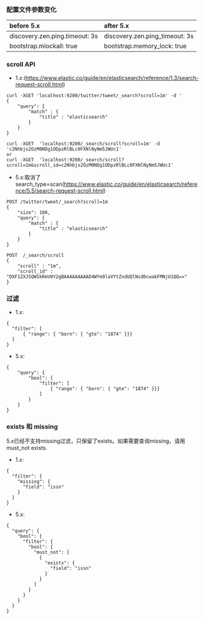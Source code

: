 ### 配置文件参数变化
|before 5.x|after 5.x|
|:--------|:---------|
|discovery.zen.ping.timeout: 3s | discovery.zen.ping_timeout: 3s|
|bootstrap.mlockall: true | bootstrap.memory_lock: true|



### scroll API
- 1.x:(https://www.elastic.co/guide/en/elasticsearch/reference/1.3/search-request-scroll.html)
```
curl -XGET 'localhost:9200/twitter/tweet/_search?scroll=1m' -d '
{
    "query": {
        "match" : {
            "title" : "elasticsearch"
        }
    }
}

curl -XGET  'localhost:9200/_search/scroll?scroll=1m' -d  'c2Nhbjs2OzM0NDg1ODpzRlBLc0FXNlNyNm5JWUc1' 
or
curl -XGET  'localhost:9200/_search/scroll?scroll=1m&scroll_id=c2Nhbjs2OzM0NDg1ODpzRlBLc0FXNlNyNm5JWUc1'
```
- 5.x:取消了search_type=scan(https://www.elastic.co/guide/en/elasticsearch/reference/5.5/search-request-scroll.html)
```
POST /twitter/tweet/_search?scroll=1m
{
    "size": 100,
    "query": {
        "match" : {
            "title" : "elasticsearch"
        }
    }
}

POST  /_search/scroll 
{
    "scroll" : "1m", 
    "scroll_id" : "DXF1ZXJ5QW5kRmV0Y2gBAAAAAAAAAD4WYm9laVYtZndUQlNsdDcwakFMNjU1QQ==" 
}
```
### 过滤
- 1.x:
```
{
  "filter": [
      { "range": { "born": { "gte": "1874" }}}
  ]
}
```
- 5.x:
```
{
    "query": { 
        "bool": {
            "filter": [
                { "range": { "born": { "gte": "1874" }}}
            ]
        }
    }
}
```

### exists 和 missing
5.x已经不支持missing过滤，只保留了exists。如果需要查询missing，请用must_not exists.
- 1.x:
```
{
  "filter": {
    "missing": {
      "field": "issn"
    }
  }
}
```
- 5.x:
```
{
  "query": {
    "bool": {
      "filter": {
        "bool": {
          "must_not": [
            {
              "exists": {
                "field": "issn"
              }
            }
          ]
        }
      }
    }
  }
}
```
